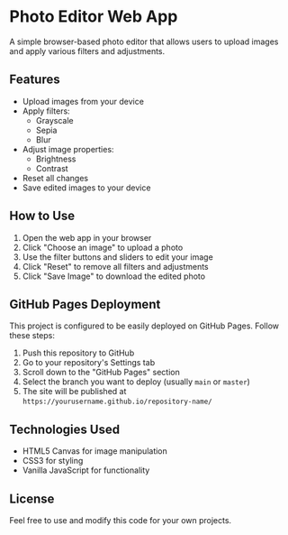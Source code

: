 # Photo Editor Web App

A simple browser-based photo editor that allows users to upload images and apply various filters and adjustments.

## Features

- Upload images from your device
- Apply filters:
  - Grayscale
  - Sepia
  - Blur
- Adjust image properties:
  - Brightness
  - Contrast
- Reset all changes
- Save edited images to your device

## How to Use

1. Open the web app in your browser
2. Click "Choose an image" to upload a photo
3. Use the filter buttons and sliders to edit your image
4. Click "Reset" to remove all filters and adjustments
5. Click "Save Image" to download the edited photo

## GitHub Pages Deployment

This project is configured to be easily deployed on GitHub Pages. Follow these steps:

1. Push this repository to GitHub
2. Go to your repository's Settings tab
3. Scroll down to the "GitHub Pages" section
4. Select the branch you want to deploy (usually `main` or `master`)
5. The site will be published at `https://yourusername.github.io/repository-name/`

## Technologies Used

- HTML5 Canvas for image manipulation
- CSS3 for styling
- Vanilla JavaScript for functionality

## License

Feel free to use and modify this code for your own projects. 